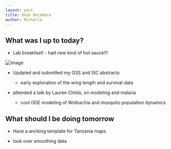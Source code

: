 ```yaml
---
layout: post
title: Onze Decembre
author: Michelle
---
```


## What was I up to today?

* Lab breakfast! - had new kind of hot sauce!!!

![image](http://www.quickmeme.com/img/91/914ac04bcf2cb46ee9549a90a325e891f2f5961a2536a4778370949e2ff555f4.jpg)

* Updated and submitted my GSS and SIC abstracts
  + early exploration of the wing length and survival data

* attended a talk by Lauren Childs, on modeling and malaria
  + cool ODE modeling of Wolbachia and mosquito population dynamics

## What should I be doing tomorrow

* Have a working template for Tanzania maps

* look over smoothing data

<i class="fa fa-code" style="color:pink"> </i>




